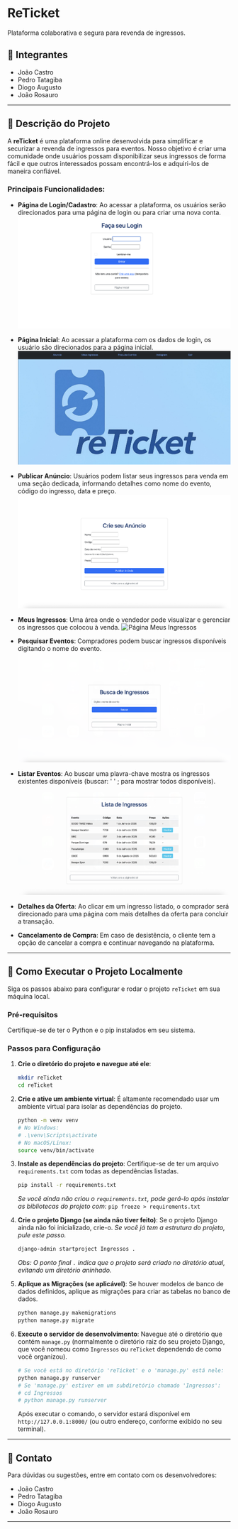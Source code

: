 # ReTicket

Plataforma colaborativa e segura para revenda de ingressos.

## 👥 Integrantes

* João Castro
* Pedro Tatagiba
* Diogo Augusto
* João Rosauro

---

## 📄 Descrição do Projeto

A **reTicket** é uma plataforma online desenvolvida para simplificar e securizar a revenda de ingressos para eventos. Nosso objetivo é criar uma comunidade onde usuários possam disponibilizar seus ingressos de forma fácil e que outros interessados possam encontrá-los e adquiri-los de maneira confiável.

### Principais Funcionalidades:

* **Página de Login/Cadastro**: Ao acessar a plataforma, os usuários serão direcionados para uma página de login ou para criar uma nova conta.
    ![Página de Login](Login.png)

* **Página Inicial**: Ao acessar a plataforma com os dados de login, os usuário são direcionados para a página inicial.
    ![Página de Login](Inicial.png)

* **Publicar Anúncio**: Usuários podem listar seus ingressos para venda em uma seção dedicada, informando detalhes como nome do evento, código do ingresso, data e preço.
    ![Página de Publicar Anúncio](Anuncie.png)

* **Meus Ingressos**: Uma área onde o vendedor pode visualizar e gerenciar os ingressos que colocou à venda.
    ![Página Meus Ingressos](Meus_Ingressos.png)

* **Pesquisar Eventos**: Compradores podem buscar ingressos disponíveis digitando o nome do evento.
    ![Página de Busca de Ingressos](Busca.png)

* **Listar Eventos**: Ao buscar uma plavra-chave mostra os ingressos existentes disponíveis (buscar: ' ' ; para mostrar todos disponíveis).
    ![Página de Lista de Eventos](Ingressos.png)

* **Detalhes da Oferta**: Ao clicar em um ingresso listado, o comprador será direcionado para uma página com mais detalhes da oferta para concluir a transação.
* **Cancelamento de Compra**: Em caso de desistência, o cliente tem a opção de cancelar a compra e continuar navegando na plataforma.

---

## 🚀 Como Executar o Projeto Localmente

Siga os passos abaixo para configurar e rodar o projeto `reTicket` em sua máquina local.

### Pré-requisitos

Certifique-se de ter o Python e o pip instalados em seu sistema.

### Passos para Configuração

1.  **Crie o diretório do projeto e navegue até ele**:

    ```sh
    mkdir reTicket
    cd reTicket
    ```

2.  **Crie e ative um ambiente virtual**:
    É altamente recomendado usar um ambiente virtual para isolar as dependências do projeto.

    ```sh
    python -m venv venv
    # No Windows:
    # .\venv\Scripts\activate
    # No macOS/Linux:
    source venv/bin/activate
    ```

3.  **Instale as dependências do projeto**:
    Certifique-se de ter um arquivo `requirements.txt` com todas as dependências listadas.

    ```sh
    pip install -r requirements.txt
    ```

    *Se você ainda não criou o `requirements.txt`, pode gerá-lo após instalar as bibliotecas do projeto com:* `pip freeze > requirements.txt`

4.  **Crie o projeto Django (se ainda não tiver feito)**:
    Se o projeto Django ainda não foi inicializado, crie-o. *Se você já tem a estrutura do projeto, pule este passo.*

    ```sh
    django-admin startproject Ingressos .
    ```
    *Obs: O ponto final `.` indica que o projeto será criado no diretório atual, evitando um diretório aninhado.*

5.  **Aplique as Migrações (se aplicável)**:
    Se houver modelos de banco de dados definidos, aplique as migrações para criar as tabelas no banco de dados.

    ```sh
    python manage.py makemigrations
    python manage.py migrate
    ```

6.  **Execute o servidor de desenvolvimento**:
    Navegue até o diretório que contém `manage.py` (normalmente o diretório raiz do seu projeto Django, que você nomeou como `Ingressos` ou `reTicket` dependendo de como você organizou).

    ```sh
    # Se você está no diretório 'reTicket' e o 'manage.py' está nele:
    python manage.py runserver
    # Se 'manage.py' estiver em um subdiretório chamado 'Ingressos':
    # cd Ingressos
    # python manage.py runserver
    ```

    Após executar o comando, o servidor estará disponível em `http://127.0.0.1:8000/` (ou outro endereço, conforme exibido no seu terminal).

---

## 📧 Contato

Para dúvidas ou sugestões, entre em contato com os desenvolvedores:

* João Castro
* Pedro Tatagiba
* Diogo Augusto
* João Rosauro

---